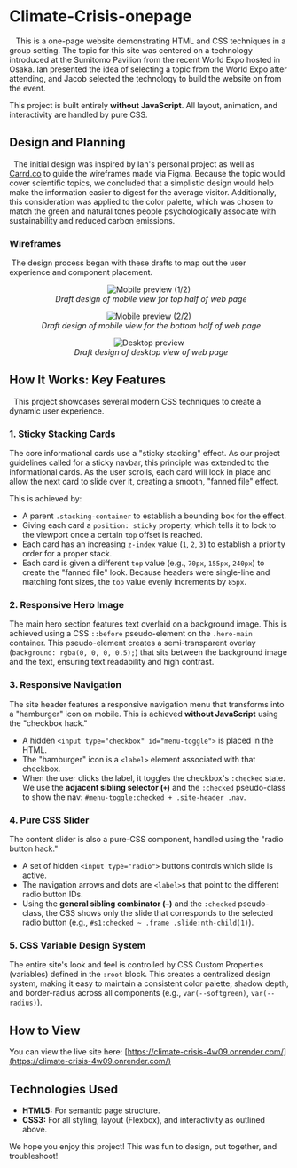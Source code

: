 # Climate-Crisis-onepage
  
This is a one-page website demonstrating HTML and CSS techniques in a group setting. The topic for this site was centered on a technology introduced at the Sumitomo Pavilion from the recent World Expo hosted in Osaka. Ian presented the idea of selecting a topic from the World Expo after attending, and Jacob selected the technology to build the website on from the event.

This project is built entirely **without JavaScript**. All layout, animation, and interactivity are handled by pure CSS.

## Design and Planning
 
The initial design was inspired by Ian's personal project as well as [Carrd.co](https://carrd.co/) to guide the wireframes made via Figma. Because the topic would cover scientific topics, we concluded that a simplistic design would help make the information easier to digest for the average visitor. Additionally, this consideration was applied to the color palette, which was chosen to match the green and natural tones people psychologically associate with sustainability and reduced carbon emissions.

### Wireframes

 The design process began with these drafts to map out the user experience and component placement.

<p align="center">
  <img src="assets/Wireframe_Mobile-1.png" alt="Mobile preview (1/2)"/>
  <br/>
  <em>Draft design of mobile view for top half of web page</em>
</p>

<p align="center">
  <img src="assets/Wireframe_Mobile-2.png" alt="Mobile preview (2/2)"/>
  <br/>
  <em>Draft design of mobile view for the bottom half of web page</em>
</p>

<p align="center">
  <img src="assets/Wireframe_Desktop.png" alt="Desktop preview"/>
  <br/>
  <em>Draft design of desktop view of web page</em>
</p>

## How It Works: Key Features
 
This project showcases several modern CSS techniques to create a dynamic user experience.

### 1. Sticky Stacking Cards

The core informational cards use a "sticky stacking" effect. As our project guidelines called for a sticky navbar, this principle was extended to the informational cards. As the user scrolls, each card will lock in place and allow the next card to slide over it, creating a smooth, "fanned file" effect.

This is achieved by:
- A parent `.stacking-container` to establish a bounding box for the effect.
- Giving each card a `position: sticky` property, which tells it to lock to the viewport once a certain `top` offset is reached.
- Each card has an increasing `z-index` value (`1`, `2`, `3`) to establish a priority order for a proper stack.
- Each card is given a different `top` value (e.g., `70px`, `155px`, `240px`) to create the "fanned file" look. Because headers were single-line and matching font sizes, the `top` value evenly increments by `85px`.

### 2. Responsive Hero Image

The main hero section features text overlaid on a background image. This is achieved using a CSS `::before` pseudo-element on the `.hero-main` container. This pseudo-element creates a semi-transparent overlay (`background: rgba(0, 0, 0, 0.5);`) that sits between the background image and the text, ensuring text readability and high contrast.

### 3. Responsive Navigation

The site header features a responsive navigation menu that transforms into a "hamburger" icon on mobile. This is achieved **without JavaScript** using the "checkbox hack."
- A hidden `<input type="checkbox" id="menu-toggle">` is placed in the HTML.
- The "hamburger" icon is a `<label>` element associated with that checkbox.
- When the user clicks the label, it toggles the checkbox's `:checked` state. We use the **adjacent sibling selector (`+`)** and the `:checked` pseudo-class to show the nav: `#menu-toggle:checked + .site-header .nav`.

### 4. Pure CSS Slider

The content slider is also a pure-CSS component, handled using the "radio button hack."
- A set of hidden `<input type="radio">` buttons controls which slide is active.
- The navigation arrows and dots are `<label>`s that point to the different radio button IDs.
- Using the **general sibling combinator (`~`)** and the `:checked` pseudo-class, the CSS shows only the slide that corresponds to the selected radio button (e.g., `#s1:checked ~ .frame .slide:nth-child(1)`).

### 5. CSS Variable Design System

The entire site's look and feel is controlled by CSS Custom Properties (variables) defined in the `:root` block. This creates a centralized design system, making it easy to maintain a consistent color palette, shadow depth, and border-radius across all components (e.g., `var(--softgreen)`, `var(--radius)`).

## How to View

You can view the live site here: [https://climate-crisis-4w09.onrender.com/](https://climate-crisis-4w09.onrender.com/)

## Technologies Used

- **HTML5:** For semantic page structure.
- **CSS3:** For all styling, layout (Flexbox), and interactivity as outlined above.

We hope you enjoy this project! This was fun to design, put together, and troubleshoot!
